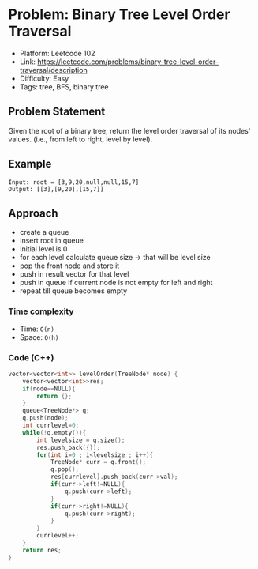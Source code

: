 # Problem: Binary Tree Level Order Traversal

- Platform: Leetcode 102
- Link: https://leetcode.com/problems/binary-tree-level-order-traversal/description
- Difficulty: Easy
- Tags: tree, BFS, binary tree

## Problem Statement
Given the root of a binary tree, return the level order traversal of its nodes' values. (i.e., from left to right, level by level).

## Example
```
Input: root = [3,9,20,null,null,15,7]
Output: [[3],[9,20],[15,7]]
```

## Approach
- create a queue
- insert root in queue
- initial level is 0
- for each level calculate queue size -> that will be level size
- pop the front node and store it
- push in result vector for that level
- push in queue if current node is not empty for left and right
- repeat till queue becomes empty


### Time complexity
- Time: `O(n)` 
- Space: `O(h)`

### Code (C++)
```c++
vector<vector<int>> levelOrder(TreeNode* node) {
    vector<vector<int>>res;
    if(node==NULL){
        return {};
    }
    queue<TreeNode*> q;
    q.push(node);
    int currlevel=0;
    while(!q.empty()){
        int levelsize = q.size();
        res.push_back({});
        for(int i=0 ; i<levelsize ; i++){
            TreeNode* curr = q.front();
            q.pop();
            res[currlevel].push_back(curr->val);
            if(curr->left!=NULL){
                q.push(curr->left);
            }
            if(curr->right!=NULL){
                q.push(curr->right);
            }
        }
        currlevel++;
    }
    return res;
}
```
